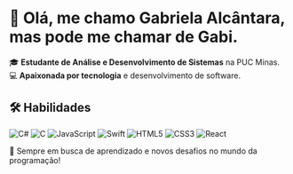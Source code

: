 # 👋 Olá, me chamo Gabriela Alcântara, mas pode me chamar de Gabi.

🎓 **Estudante de Análise e Desenvolvimento de Sistemas** na PUC Minas.  
💻 **Apaixonada por tecnologia** e desenvolvimento de software.  

## 🛠️ Habilidades  
 ![C#](https://img.shields.io/badge/C%23-239120?style=flat&logo=c-sharp&logoColor=white) 
 ![C](https://img.shields.io/badge/C-00599C?style=flat&logo=c&logoColor=white) 
 ![JavaScript](https://img.shields.io/badge/JavaScript-F7DF1E?style=flat&logo=javascript&logoColor=black)
 ![Swift](https://img.shields.io/badge/Swift-FA7343?style=flat&logo=swift&logoColor=white) 
 ![HTML5](https://img.shields.io/badge/HTML5-E34F26?style=flat&logo=html5&logoColor=white) 
 ![CSS3](https://img.shields.io/badge/CSS3-1572B6?style=flat&logo=css3&logoColor=white) 
 ![React](https://img.shields.io/badge/React-61DAFB?style=flat&logo=react&logoColor=black) 

🚀 Sempre em busca de aprendizado e novos desafios no mundo da programação!  
